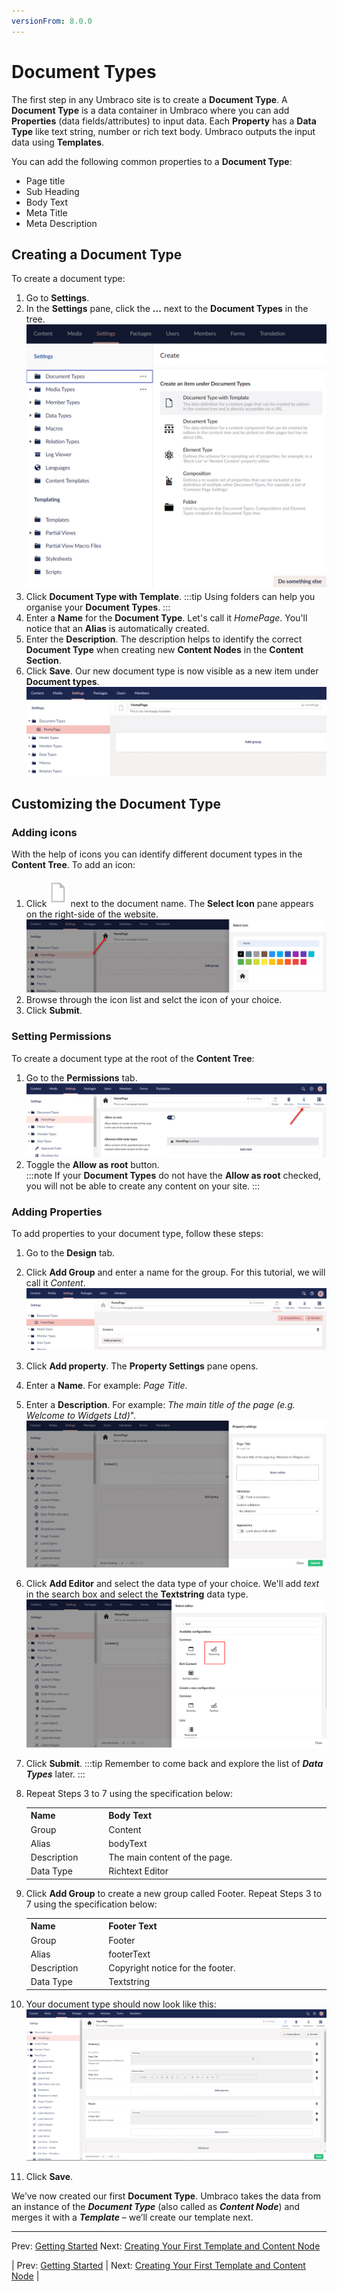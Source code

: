 ```yaml
---
versionFrom: 8.0.0
---
```

# Document Types

The first step in any Umbraco site is to create a **Document Type**. A **Document Type** is a data container in Umbraco where you can add **Properties** (data fields/attributes) to input data. Each **Property** has a **Data Type** like text string, number or rich text body. Umbraco outputs the input data using **Templates**.

You can add the following common properties to a **Document Type**:

* Page title
* Sub Heading
* Body Text
* Meta Title
* Meta Description

## Creating a Document Type

To create a document type:

1. Go to **Settings**.
2. In the **Settings** pane, click the **...** next to the **Document Types** in the tree.
    ![Creating a Document Type](images/figure-7-creating-a-document-type-v8.png)
3. Click **Document Type with Template**.
    :::tip
    Using folders can help you organise your **Document Types**.
    :::
4. Enter a **Name** for the **Document Type**. Let's call it _HomePage_. You'll notice that an **Alias** is automatically created.
5. Enter the **Description**. The description helps to identify the correct **Document Type** when creating new **Content Nodes** in the **Content Section**.
6. Click **Save**. Our new document type is now visible as a new item under **Document types**.
    ![Name your Document Type](images/figure-8-name-your-document-type-v8.png)

## Customizing the Document Type

### Adding icons

With the help of icons you can identify different document types in the **Content Tree**. To add an icon:

1. Click ![Add Icon](images/Document-icon.png) next to the document name. The **Select Icon** pane appears on the right-side of the website.
   ![Adding an Icon to Document Type](images/figure-9-adding-an-icon-to-document-type-v8.png)
2. Browse through the icon list and selct the icon of your choice.
3. Click **Submit**.  

### Setting Permissions

To create a document type at the root of the **Content Tree**:

1. Go to the **Permissions** tab.
    ![Allow Homepage Document Type As Root](images/figure-9a-allow-document-type-as-root-v8.png)
2. Toggle the **Allow as root** button.  
    :::note
    If your **Document Types** do not have the **Allow as root** checked, you will not be able to create any content on your site.
    :::

### Adding Properties

To add properties to your document type, follow these steps:

1. Go to the **Design** tab.
2. Click **Add Group** and enter a name for the group. For this tutorial, we will call it _Content_.
    ![Document Types - Adding Our First Content Group](images/figure-10-document-types-adding-groups-v8.png)
3. Click **Add property**. The **Property Settings** pane opens.
4. Enter a **Name**. For example: _Page Title_.
5. Enter a **Description**. For example: _The main title of the page (e.g. Welcome to Widgets Ltd)_".
    ![Creating our PageTitle Property](images/figure-11-creating-our-pagetitle-property-v8.png)
6. Click **Add Editor** and select the data type of your choice. We'll add _text_ in the search box and select the **Textstring** data type.
    ![Selecting Textstring data type](images/figure-11a-selecting-textstring-data-type-v8.png)
7. Click **Submit**.
    :::tip
    Remember to come back and explore the list of **_Data Types_** later.
    :::
8. Repeat Steps 3 to 7 using the specification below:

    <table border="0">
    <col width="130">
    <col width="400">
    <tr><th>Name</th><th>Body Text</th></tr>
    <tr><td>Group</td><td>Content</td></tr>
    <tr><td>Alias</td><td>bodyText</td></tr>
    <tr><td>Description</td><td>The main content of the page.</td></tr>
    <tr><td>Data Type</td><td>Richtext Editor </td></tr>
    </table>

9. Click **Add Group** to create a new group called Footer. Repeat Steps 3 to 7 using the specification below:

    <table border="0">
    <col width="130">
    <col width="400">
    <tr><th>Name</th><th>Footer Text</th></tr>
    <tr><td>Group</td><td>Footer</td></tr>
    <tr><td>Alias</td><td>footerText</td></tr>
    <tr><td>Description</td><td>Copyright notice for the footer.</td></tr>
    <tr><td>Data Type</td><td>Textstring</td></tr>
    </table>

10. Your document type should now look like this:
![Homepage Document Type with Properties](images/figure-12-homepage-document-type-with-properties-v8.png)

11. Click **Save**.

We’ve now created our first **Document Type**. Umbraco takes the data from an instance of the **_Document Type_** (also called as **_Content Node_**) and merges it with a **_Template_** – we’ll create our template next.

---

Prev: [Getting Started](../Getting-Started) Next: [Creating Your First Template and Content Node](../Creating-Your-First-Template-and-Content-Node)

| Prev: [Getting Started](../Getting-Started) | Next: [Creating Your First Template and Content Node](../Creating-Your-First-Template-and-Content-Node) |